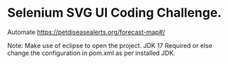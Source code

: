 # Selenium SVG UI Coding Challenge.
Automate https://petdiseasealerts.org/forecast-map#/

Note: Make use of eclipse to open the project. JDK 17 Required or else change the configuration in pom.xml as per installed JDK.
